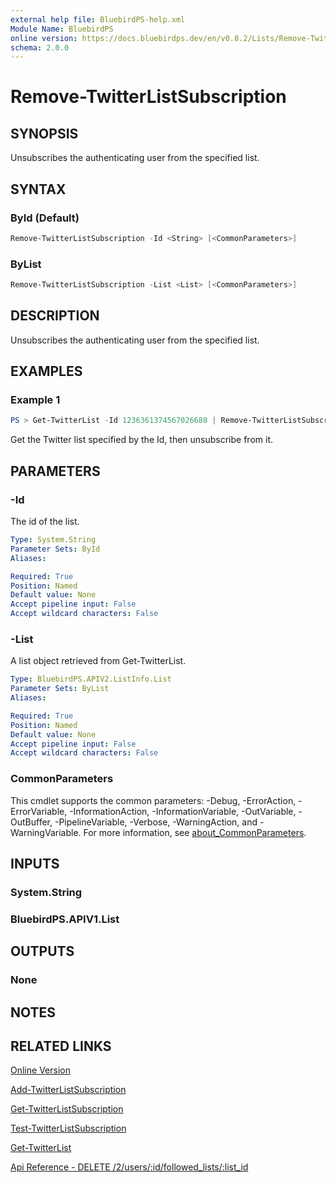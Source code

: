 ```yaml
---
external help file: BluebirdPS-help.xml
Module Name: BluebirdPS
online version: https://docs.bluebirdps.dev/en/v0.8.2/Lists/Remove-TwitterListSubscription
schema: 2.0.0
---
```


# Remove-TwitterListSubscription

## SYNOPSIS

Unsubscribes the authenticating user from the specified list.

## SYNTAX

### ById (Default)

```powershell
Remove-TwitterListSubscription -Id <String> [<CommonParameters>]
```

### ByList

```powershell
Remove-TwitterListSubscription -List <List> [<CommonParameters>]
```

## DESCRIPTION

Unsubscribes the authenticating user from the specified list.

## EXAMPLES

### Example 1

```powershell
PS > Get-TwitterList -Id 1236361374567026688 | Remove-TwitterListSubscription
```

Get the Twitter list specified by the Id, then unsubscribe from it.

## PARAMETERS

### -Id

The id of the list.

```yaml
Type: System.String
Parameter Sets: ById
Aliases:

Required: True
Position: Named
Default value: None
Accept pipeline input: False
Accept wildcard characters: False
```

### -List

A list object retrieved from Get-TwitterList.

```yaml
Type: BluebirdPS.APIV2.ListInfo.List
Parameter Sets: ByList
Aliases:

Required: True
Position: Named
Default value: None
Accept pipeline input: False
Accept wildcard characters: False
```

### CommonParameters

This cmdlet supports the common parameters: -Debug, -ErrorAction, -ErrorVariable, -InformationAction, -InformationVariable, -OutVariable, -OutBuffer, -PipelineVariable, -Verbose, -WarningAction, and -WarningVariable. For more information, see [about_CommonParameters](http://go.microsoft.com/fwlink/?LinkID=113216).

## INPUTS

### System.String

### BluebirdPS.APIV1.List

## OUTPUTS

### None

## NOTES

## RELATED LINKS

[Online Version](https://docs.bluebirdps.dev/en/v0.8.2/Lists/Remove-TwitterListSubscription)

[Add-TwitterListSubscription](https://docs.bluebirdps.dev/en/v0.8.2/Lists/Add-TwitterListSubscription)

[Get-TwitterListSubscription](https://docs.bluebirdps.dev/en/v0.8.2/Lists/Get-TwitterListSubscription)

[Test-TwitterListSubscription](https://docs.bluebirdps.dev/en/v0.8.2/Lists/Test-TwitterListSubscription)

[Get-TwitterList](https://docs.bluebirdps.dev/en/v0.8.2/Lists/Get-TwitterList)

[Api Reference - DELETE /2/users/:id/followed_lists/:list_id](https://developer.twitter.com/en/docs/twitter-api/lists/list-follows/api-reference/delete-users-id-followed-lists-list_id)
